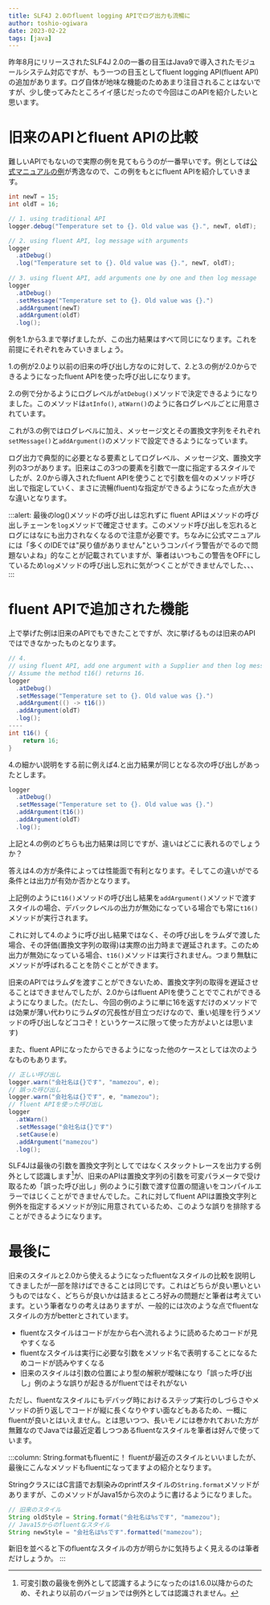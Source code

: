 ```yaml
---
title: SLF4J 2.0のfluent logging APIでログ出力も流暢に
author: toshio-ogiwara
date: 2023-02-22
tags: [java]
---
```

昨年8月にリリースされたSLF4J 2.0の一番の目玉はJava9で導入されたモジュールシステム対応ですが、もう一つの目玉としてfluent logging API(fluent API)の追加があります。ログ自体が地味な機能のためあまり注目されることはないですが、少し使ってみたところイイ感じだったので今回はこのAPIを紹介したいと思います。

# 旧来のAPIとfluent APIの比較
難しいAPIでもないので実際の例を見てもらうのが一番早いです。例としては[公式マニュアルの例](https://www.slf4j.org/manual.html#fluent)が秀逸なので、この例をもとにfluent APIを紹介していきます。

```java
int newT = 15;
int oldT = 16;

// 1. using traditional API
logger.debug("Temperature set to {}. Old value was {}.", newT, oldT);

// 2. using fluent API, log message with arguments
logger
  .atDebug()
  .log("Temperature set to {}. Old value was {}.", newT, oldT);
   
// 3. using fluent API, add arguments one by one and then log message
logger
  .atDebug()
  .setMessage("Temperature set to {}. Old value was {}.")
  .addArgument(newT)
  .addArgument(oldT)
  .log();
```

例を1.から3.まで挙げましたが、この出力結果はすべて同じになります。これを前提にそれぞれをみていきましょう。

1.の例が2.0より以前の旧来の呼び出し方なのに対して、2.と3.の例が2.0からできるようになったfluent APIを使った呼び出しになります。

2.の例で分かるようにログレベルが`atDebug()`メソッドで決定できるようになりました。このメソッドは`atInfo()`, `atWarn()`のように各ログレベルごとに用意されています。

これが3.の例ではログレベルに加え、メッセージ文とその置換文字列をそれぞれ`setMessage()`と`addArgument()`のメソッドで設定できるようになっています。

ログ出力で典型的に必要となる要素としてログレベル、メッセージ文、置換文字列の3つがあります。旧来はこの3つの要素を引数で一度に指定するスタイルでしたが、2.0から導入されたfluent APIを使うことで引数を個々のメソッド呼び出しで指定していく、まさに流暢(fluent)な指定ができるようになった点が大きな違いとなります。

:::alert: 最後のlog()メソッドの呼び出しは忘れずに
fluent APIはメソッドの呼び出しチェーンを`log`メソッドで確定させます。このメソッド呼び出しを忘れるとログにはなにも出力されなくなるので注意が必要です。ちなみに公式マニュアルには「多くのIDEでは"戻り値がありません"というコンパイラ警告がでるので問題ないよね」的なことが記載されていますが、筆者はいつもこの警告をOFFにしているため`log`メソッドの呼び出し忘れに気がつくことができませんでした、、、
:::

# fluent APIで追加された機能
上で挙げた例は旧来のAPIでもできたことですが、次に挙げるものは旧来のAPIではできなかったものとなります。

```java
// 4.
// using fluent API, add one argument with a Supplier and then log message with one more argument.
// Assume the method t16() returns 16.
logger
  .atDebug()
  .setMessage("Temperature set to {}. Old value was {}.")
  .addArgument(() -> t16())
  .addArgument(oldT)
  .log();
----
int t16() {
    return 16;
}
```

4.の細かい説明をする前に例えば4.と出力結果が同じとなる次の呼び出しがあったとします。

```java
logger
  .atDebug()
  .setMessage("Temperature set to {}. Old value was {}.")
  .addArgument(t16())
  .addArgument(oldT)
  .log();
```

上記と4.の例のどちらも出力結果は同じですが、違いはどこに表れるのでしょうか？

答えは4.の方が条件によっては性能面で有利となります。そしてこの違いがでる条件とは出力が有効か否かとなります。

上記例のように`t16()`メソッドの呼び出し結果を`addArgument()`メソッドで渡すスタイルの場合、デバックレベルの出力が無効になっている場合でも常に`t16()`メソッドが実行されます。

これに対して4.のように呼び出し結果ではなく、その呼び出しをラムダで渡した場合、その評価(置換文字列の取得)は実際の出力時まで遅延されます。このため出力が無効になっている場合、`t16()`メソッドは実行されません。つまり無駄にメソッドが呼ばれることを防ぐことができます。

旧来のAPIではラムダを渡すことができないため、置換文字列の取得を遅延させることはできませんでしたが、2.0からはfluent APIを使うことででこれができるようになりました。(だたし、今回の例のように単に16を返すだけのメソッドでは効果が薄い代わりにラムダの冗長性が目立つだけなので、重い処理を行うメソッドの呼び出しなどココぞ！というケースに限って使った方がよいとは思います)

また、fluent APIになったからできるようになった他のケースとしては次のようなものもあります。

```java
// 正しい呼び出し
logger.warn("会社名は{}です", "mamezou", e);
// 誤った呼び出し
logger.warn("会社名は{}です", e, "mamezou");
// fluent APIを使った呼び出し
logger
  .atWarn()
  .setMessage("会社名は{}です")
  .setCause(e)
  .addArgument("mamezou")
  .log();
```

SLF4Jは最後の引数を置換文字列としてではなくスタックトレースを出力する例外として認識します[^1]が、旧来のAPIは置換文字列の引数を可変パラメータで受け取るため「誤った呼び出し」例のように引数で渡す位置の間違いをコンパイルエラーではじくことができませんでした。これに対してfluent APIは置換文字列と例外を指定するメソッドが別に用意されているため、このような誤りを排除することができるようになります。

[^1]: 可変引数の最後を例外として認識するようになったのは1.6.0以降からのため、それより以前のバージョンでは例外としては認識されません。

# 最後に
旧来のスタイルと2.0から使えるようになったfluentなスタイルの比較を説明してきましたが一部を除けばできることは同じです。これはどちらが良い悪いというものではなく、どちらが良いかは詰まるところ好みの問題だと筆者は考えています。という筆者なりの考えはありますが、一般的には次のような点でfluentなスタイルの方がbetterとされています。

- fluentなスタイルはコードが左から右へ流れるように読めるためコードが見やすくなる
- fluentなスタイルは実行に必要な引数をメソッド名で表明することになるためコードが読みやすくなる
- 旧来のスタイルは引数の位置により型の解釈が曖昧になり「誤った呼び出し」例のような誤りが起きるがfluentではそれがない

ただし、fluentなスタイルにもデバッグ時におけるステップ実行のしづらさやメソッドの折り返しでコードが縦に長くなりやすい面などもあるため、一概にfluentが良いとはいえません。とは思いつつ、長いモノには巻かれておいた方が無難なのでJavaでは最近定着しつつあるfluentなスタイルを筆者は好んで使っています。

:::column: String.formatもfluentに！
fluentが最近のスタイルといいましたが、最後にこんなメソッドもfluentになってますよの紹介となります。

StringクラスにはC言語でお馴染みのprintfスタイルの`String.format`メソッドがありますが、このメソッドがJava15から次のように書けるようになりました。

```java
// 旧来のスタイル
String oldStyle = String.format("会社名は%sです", "mamezou");
// Java15からのfluentなスタイル
String newStyle = "会社名は%sです".formatted("mamezou");
```
新旧を並べると下のfluentなスタイルの方が明らかに気持ちよく見えるのは筆者だけしょうか。
:::
